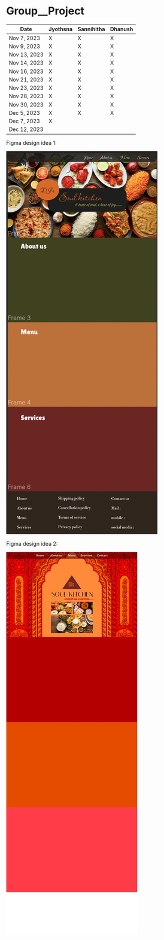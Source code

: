# Group__Project

| Date       | Jyothsna        | Sannihitha       | Dhanush          |    
|------------|-----------------|------------------|------------------|
| Nov 7, 2023|    X            |        X         |       X         |
| Nov 9, 2023|    X            |        X          |       X         |
| Nov 13, 2023|   X            |        X          |       X         |
| Nov 14, 2023|   X           |         X         |       X           |
| Nov 16, 2023|   X           |         X         |       X           |
| Nov 21, 2023|    X           |         X         |      X            |
| Nov 23, 2023|    X           |        X          |       X           |
| Nov 28, 2023|    X            |        X          |      X            |
| Nov 30, 2023|    X            |        X          |      X            |
| Dec 5, 2023 |   X             |        X           |     X             |
| Dec 7, 2023 |    X            |                  |                  |
| Dec 12, 2023|                |                  |                  |

Figma design idea 1:

![Screenshot of the figma1](design1.png)

Figma design idea 2:

![Screenshot of the figma2](design2.jpeg)
